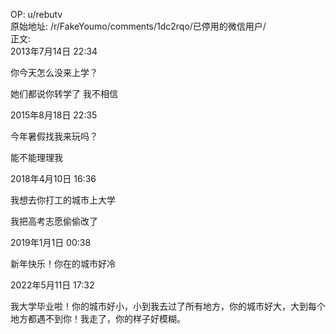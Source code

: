 
OP: u/rebutv  
原始地址: /r/FakeYoumo/comments/1dc2rqo/已停用的微信用户/  
正文:  
2013年7月14日 22:34

你今天怎么没来上学？

她们都说你转学了 我不相信



2015年8月18日 22:35

今年暑假找我来玩吗？

能不能理理我



2018年4月10日 16:36

我想去你打工的城市上大学

我把高考志愿偷偷改了



2019年1月1日 00:38

新年快乐！你在的城市好冷



2022年5月11日 17:32

我大学毕业啦！你的城市好小，小到我去过了所有地方，你的城市好大，大到每个地方都遇不到你！我走了，你的样子好模糊。
